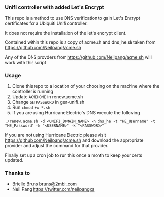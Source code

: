 ### Unifi controller with added Let's Encrypt

This repo is a method to use DNS verification to gain Let's Encrypt certificates for a Ubiquiti Unifi controller.

It does not require the installation of the let's encrypt client.

Contained within this repo is a copy of acme.sh and dns_he.sh taken from https://github.com/Neilpang/acme.sh

Any of the DNS provders from https://github.com/Neilpang/acme.sh will work with this script


### Usage

1. Clone this repo to a location of your choosing on the machine where the controller is running
1. Update `ACMEHOME` in renew.acme.sh
1. Change `SETPASSWORD` in gen-unifi.sh
1. Run `chmod +x *.sh`
1. If you are using Hurricane Electric's DNS execute the following

```aidl
./renew.acme.sh -d <UNIFI_DOMAIN_NAME> -n dns_he -t "HE_Username" -t "HE_Password" -k "<USERNAME>" -k "<PASSWORD>"
```

If you are not using Hurricane Electric please visit https://github.com/Neilpang/acme.sh and download the appropriate provider and adjust the command for that provider.

Finally set up a cron job to run this once a month to keep your certs updated.

### Thanks to

- Brielle Bruns <bruns@2mbit.com>
- Neil Pang <https://twitter.com/neilpangxa>

